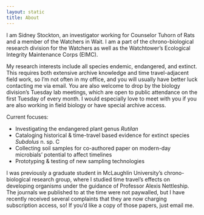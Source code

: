 ```yaml
---
layout: static
title: About
---
```


I am Sidney Stockton, an investigator working for Counselor Tuhorn of Rats and a member of the Watchers in Wait. I am a part of the chrono-biological research division for the Watchers as well as the Watchtower’s Ecological Integrity Maintenance Corps (EIMC).

My research interests include all species endemic, endangered, and extinct. This requires both extensive archive knowledge and time travel-adjacent field work, so I’m not often in my office, and you will usually have better luck contacting me via email. You are also welcome to drop by the biology division’s Tuesday lab meetings, which are open to public attendance on the first Tuesday of every month. I would especially love to meet with you if you are also working in field biology or have special archive access.

Current focuses:

- Investigating the endangered plant genus _Rutilan_
- Cataloging historical & time-travel based evidence for extinct species _Subdolus_ n. sp. C
- Collecting soil samples for co-authored paper on modern-day microbials’ potential to affect timelines
- Prototyping & testing of new sampling technologies

I was previously a graduate student in McLaughlin University’s chrono-biological research group, where I studied time travel’s effects on developing organisms under the guidance of Professor Alexis Nettleship. The journals we published to at the time were not paywalled, but I have recently received several complaints that they are now charging subscription access, so! If you’d like a copy of those papers, just email me.
